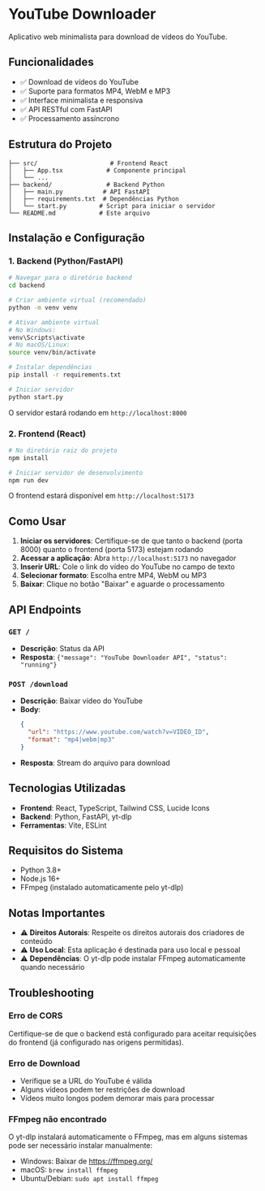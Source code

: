 # YouTube Downloader

Aplicativo web minimalista para download de vídeos do YouTube.

## Funcionalidades

- ✅ Download de vídeos do YouTube
- ✅ Suporte para formatos MP4, WebM e MP3
- ✅ Interface minimalista e responsiva
- ✅ API RESTful com FastAPI
- ✅ Processamento assíncrono

## Estrutura do Projeto

```
├── src/                    # Frontend React
│   ├── App.tsx            # Componente principal
│   └── ...
├── backend/               # Backend Python
│   ├── main.py           # API FastAPI
│   ├── requirements.txt  # Dependências Python
│   └── start.py         # Script para iniciar o servidor
└── README.md            # Este arquivo
```

## Instalação e Configuração

### 1. Backend (Python/FastAPI)

```bash
# Navegar para o diretório backend
cd backend

# Criar ambiente virtual (recomendado)
python -m venv venv

# Ativar ambiente virtual
# No Windows:
venv\Scripts\activate
# No macOS/Linux:
source venv/bin/activate

# Instalar dependências
pip install -r requirements.txt

# Iniciar servidor
python start.py
```

O servidor estará rodando em `http://localhost:8000`

### 2. Frontend (React)

```bash
# No diretório raiz do projeto
npm install

# Iniciar servidor de desenvolvimento
npm run dev
```

O frontend estará disponível em `http://localhost:5173`

## Como Usar

1. **Iniciar os servidores**: Certifique-se de que tanto o backend (porta 8000) quanto o frontend (porta 5173) estejam rodando
2. **Acessar a aplicação**: Abra `http://localhost:5173` no navegador
3. **Inserir URL**: Cole o link do vídeo do YouTube no campo de texto
4. **Selecionar formato**: Escolha entre MP4, WebM ou MP3
5. **Baixar**: Clique no botão "Baixar" e aguarde o processamento

## API Endpoints

### `GET /`
- **Descrição**: Status da API
- **Resposta**: `{"message": "YouTube Downloader API", "status": "running"}`

### `POST /download`
- **Descrição**: Baixar vídeo do YouTube
- **Body**:
  ```json
  {
    "url": "https://www.youtube.com/watch?v=VIDEO_ID",
    "format": "mp4|webm|mp3"
  }
  ```
- **Resposta**: Stream do arquivo para download

## Tecnologias Utilizadas

- **Frontend**: React, TypeScript, Tailwind CSS, Lucide Icons
- **Backend**: Python, FastAPI, yt-dlp
- **Ferramentas**: Vite, ESLint

## Requisitos do Sistema

- Python 3.8+
- Node.js 16+
- FFmpeg (instalado automaticamente pelo yt-dlp)

## Notas Importantes

- ⚠️ **Direitos Autorais**: Respeite os direitos autorais dos criadores de conteúdo
- ⚠️ **Uso Local**: Esta aplicação é destinada para uso local e pessoal
- ⚠️ **Dependências**: O yt-dlp pode instalar FFmpeg automaticamente quando necessário

## Troubleshooting

### Erro de CORS
Certifique-se de que o backend está configurado para aceitar requisições do frontend (já configurado nas origens permitidas).

### Erro de Download
- Verifique se a URL do YouTube é válida
- Alguns vídeos podem ter restrições de download
- Vídeos muito longos podem demorar mais para processar

### FFmpeg não encontrado
O yt-dlp instalará automaticamente o FFmpeg, mas em alguns sistemas pode ser necessário instalar manualmente:
- Windows: Baixar de https://ffmpeg.org/
- macOS: `brew install ffmpeg`
- Ubuntu/Debian: `sudo apt install ffmpeg`